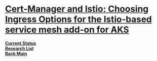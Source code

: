 # **[Cert-Manager and Istio: Choosing Ingress Options for the Istio-based service mesh add-on for AKS](https://medium.com/microsoftazure/cert-manager-and-istio-choosing-ingress-options-for-the-istio-based-service-mesh-add-on-for-aks-c633c97fa4f2)**

**[Current Status](../../../../development/status/weekly/current_status.md)**\
**[Research List](../../../research_list.md)**\
**[Back Main](../../../../README.md)**

